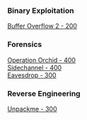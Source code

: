 ### Binary Exploitation
[Buffer Overflow 2 - 200](./Binary%20Exploitation/Buffer%20Overflow%202/README.md)</br>

### Forensics
[Operation Orchid - 400](./Forensics/Operation%20Orchid/README.md)</br>
[Sidechannel - 400](./Forensics/Sidechannel/README.md)</br>
[Eavesdrop - 300](./Forensics/Eavesdrop%20-%20300/README.md)</br>

### Reverse Engineering
[Unpackme - 300](./Reverse%20Engineering/README.md)</br>
